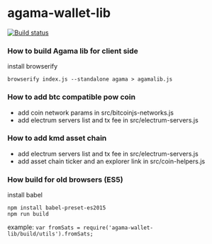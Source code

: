 # agama-wallet-lib

[![Build status](https://img.shields.io/travis/particle4dev/agama-wallet-lib/master.svg?style=flat-square)](https://travis-ci.org/particle4dev/agama-wallet-lib)

### How to build Agama lib for client side

install browserify

```console
browserify index.js --standalone agama > agamalib.js
```

### How to add btc compatible pow coin
- add coin network params in src/bitcoinjs-networks.js
- add electrum servers list and tx fee in src/electrum-servers.js

### How to add kmd asset chain
- add electrum servers list and tx fee in src/electrum-servers.js
- add asset chain ticker and an explorer link in src/coin-helpers.js

### How build for old browsers (ES5)
install babel

```console
npm install babel-preset-es2015
npm run build
```

example:
`var fromSats = require('agama-wallet-lib/build/utils').fromSats;`
